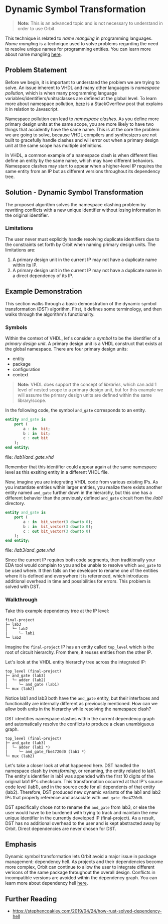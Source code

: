 # Dynamic Symbol Transformation

> __Note:__ This is an advanced topic and is not necessary to understand in order to use Orbit.

This technique is related to _name mangling_ in programming languages. _Name mangling_ is a technique used to solve problems regarding the need to resolve unique names for programming entities. You can learn more about name mangling [here](https://en.wikipedia.org/wiki/Name_mangling).

## Problem Statement

Before we begin, it is important to understand the problem we are trying to solve. An issue inherent to VHDL and many other languages is _namespace pollution_, which is when many programming language variables/identifiers/units/classes are defined at the global level. To learn more about namespace pollution, [here](https://stackoverflow.com/questions/8862665/what-does-it-mean-global-namespace-would-be-polluted/13352212) is a StackOverflow post that explains it in relation to Javascript.

Namespace pollution can lead to _namespace clashes_. As you define more primary design units at the same scope, you are more likely to have two things that accidently have the same name. This is at the core the problem we are going to solve, because VHDL compilers and synthesizers are not built to gracefully handle clashes and will error out when a primary design unit at the same scope has multiple definitions.

In VHDL, a common example of a namespace clash is when different files define an entity by the same name, which may have different behaviors. Namespace clashes may start to appear when a higher-level IP requires the same entity from an IP but as different versions throughout its dependency tree.

## Solution - Dynamic Symbol Transformation

The proposed algorithm solves the namespace clashing problem by rewriting conflicts with a new unique identifier without losing information in the original identifier.

### Limitations
The user never must explicitly handle resolving duplicate identifiers due to the constraints set forth by Orbit when naming primary design units. The limitations are:
1. A primary design unit in the current IP may not have a duplicate name within its IP.
2. A primary design unit in the current IP may not have a duplicate name in a direct dependency of its IP.


## Example Demonstration

This section walks through a basic demonstration of the dynamic symbol transformation (DST) algorithm. First, it defines some terminology, and then walks through the algorithm's functionality.

### Symbols

Within the context of VHDL, let's consider a _symbol_ to be the identifier of a _primary design unit_. A primary design unit is a VHDL construct that exists at the global namespace. There are four primary design units:
- entity
- package
- configuration
- context

> __Note:__ VHDL does support the concept of _libraries_, which can add 1 level of nested scope to a primary design unit, but for this example we will assume the primary design units are defined within the same library/scope.

In the following code, the symbol `and_gate` corresponds to an entity.

``` vhdl
entity and_gate is
    port (
        a : in  bit;
        b : in  bit;
        c : out bit
    );
end entity;
```
file: _/lab1/and\_gate.vhd_

Remember that this identifier could appear again at the same namespace level as this exsiting entity in a different VHDL file.  

Now, imagine you are integrating VHDL code from various existing IPs. As you instantiate entities within larger entities, you realize there exists another entity named `and_gate` further down in the hierarchy, but this one has a different behavior than the previously defined `and_gate` circuit from the _/lab1_ directory.

``` vhdl
entity and_gate is
    port (
        a : in  bit_vector(3 downto 0);
        b : in  bit_vector(3 downto 0);
        c : out bit_vector(3 downto 0)
    );
end entity;
```
file: _/lab3/and\_gate.vhd_

Since the current IP requires both code segments, then traditionally your EDA tool would complain to you and be unable to resolve which `and_gate` to be used where. It then falls on the developer to rename one of the entities where it is defined and everywhere it is referenced, which introduces additional overhead in time and possibilities for errors. This problem is solved with DST.

### Walkthrough

Take this example dependency tree at the IP level:
```
final-project
├─ lab3
│  └─ lab2
|     └─ lab1
└─ lab2
```

Imagine the `final-project` IP has an entity called `top_level` which is the root of circuit hierarchy. From there, it reuses entities from the other IP.

Let's look at the VHDL entity hierarchy tree across the integrated IP:

```
top_level (final-project)
├─ and_gate (lab3)
│  └─ adder (lab2)
|     └─ and_gate (lab1)
└─ mux (lab2)
```

Notice lab1 and lab3 both have the `and_gate` entity, but their interfaces and functionality are internally different as previously mentioned. How can we allow both units in the hierarchy while resolving the namespace clash?

DST identifies namespace clashes within the current dependency graph and automatically resolve the conflicts to produce a clean unambiguous graph.

```
top_level (final-project)
├─ and_gate (lab3)
│  └─ adder (lab2 *)
|     └─ and_gate_fbe4720d0 (lab1 *)
└─ mux (lab2)
```

Let's take a closer look at what happened here. DST handled the namespace clash by _transforming_, or renaming, the entity related to lab1. The entity's identifier in lab1 was appended with the first 10 digits of the original lab1 IP's checksum. This transformation occurred at that IP's source code level (lab1), and in the source code for all dependents of that entity (lab2). Therefore, DST produced new dynamic variants of the lab1 and lab2 IPs that properly reference and associate with `and_gate_fbe4720d0`.

DST specifically chose not to rename the `and_gate` from lab3, or else the user would have to be burdened with trying to track and maintain the new unique identifier in the currently developed IP (final-project). As a result, DST has no additional overhead to the user and is kept abstracted away by Orbit. Direct dependencies are never chosen for DST.

## Emphasis

Dynamic symbol transformation lets Orbit avoid a major issue in package management: dependency hell. As projects and their dependencies become more complex, Orbit can continue to allow the user to integrate different verisons of the same package throughout the overall design. Conflicts in incompatible versions are avoided within the dependency graph. You can learn more about dependency hell [here](https://en.wikipedia.org/wiki/Dependency_hell).

## Further Reading

- https://stephencoakley.com/2019/04/24/how-rust-solved-dependency-hell
